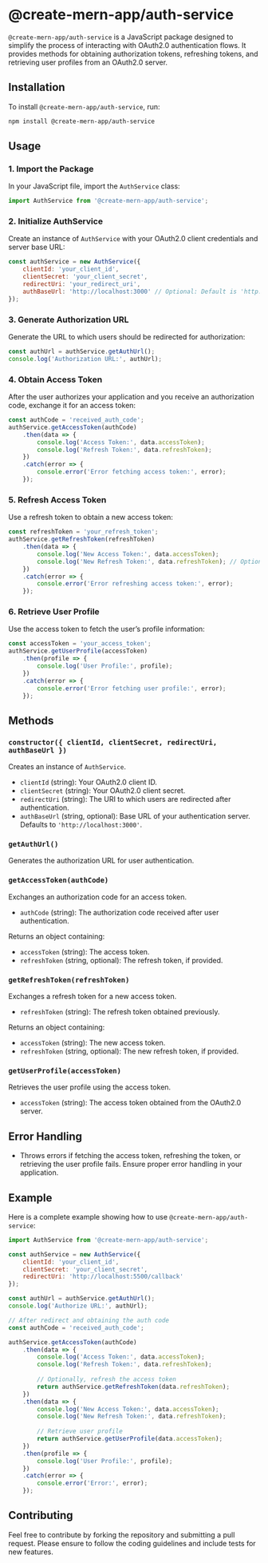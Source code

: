 # @create-mern-app/auth-service

`@create-mern-app/auth-service` is a JavaScript package designed to simplify the process of interacting with OAuth2.0 authentication flows. It provides methods for obtaining authorization tokens, refreshing tokens, and retrieving user profiles from an OAuth2.0 server.

## Installation

To install `@create-mern-app/auth-service`, run:

```bash
npm install @create-mern-app/auth-service
```

## Usage

### 1. Import the Package

In your JavaScript file, import the `AuthService` class:

```javascript
import AuthService from '@create-mern-app/auth-service';
```

### 2. Initialize AuthService

Create an instance of `AuthService` with your OAuth2.0 client credentials and server base URL:

```javascript
const authService = new AuthService({
    clientId: 'your_client_id',
    clientSecret: 'your_client_secret',
    redirectUri: 'your_redirect_uri',
    authBaseUrl: 'http://localhost:3000' // Optional: Default is 'http://localhost:3000'
});
```

### 3. Generate Authorization URL

Generate the URL to which users should be redirected for authorization:

```javascript
const authUrl = authService.getAuthUrl();
console.log('Authorization URL:', authUrl);
```

### 4. Obtain Access Token

After the user authorizes your application and you receive an authorization code, exchange it for an access token:

```javascript
const authCode = 'received_auth_code';
authService.getAccessToken(authCode)
    .then(data => {
        console.log('Access Token:', data.accessToken);
        console.log('Refresh Token:', data.refreshToken);
    })
    .catch(error => {
        console.error('Error fetching access token:', error);
    });
```

### 5. Refresh Access Token

Use a refresh token to obtain a new access token:

```javascript
const refreshToken = 'your_refresh_token';
authService.getRefreshToken(refreshToken)
    .then(data => {
        console.log('New Access Token:', data.accessToken);
        console.log('New Refresh Token:', data.refreshToken); // Optional: Check if a new refresh token is issued
    })
    .catch(error => {
        console.error('Error refreshing access token:', error);
    });
```

### 6. Retrieve User Profile

Use the access token to fetch the user’s profile information:

```javascript
const accessToken = 'your_access_token';
authService.getUserProfile(accessToken)
    .then(profile => {
        console.log('User Profile:', profile);
    })
    .catch(error => {
        console.error('Error fetching user profile:', error);
    });
```

## Methods

### `constructor({ clientId, clientSecret, redirectUri, authBaseUrl })`

Creates an instance of `AuthService`.

- `clientId` (string): Your OAuth2.0 client ID.
- `clientSecret` (string): Your OAuth2.0 client secret.
- `redirectUri` (string): The URI to which users are redirected after authentication.
- `authBaseUrl` (string, optional): Base URL of your authentication server. Defaults to `'http://localhost:3000'`.

### `getAuthUrl()`

Generates the authorization URL for user authentication.

### `getAccessToken(authCode)`

Exchanges an authorization code for an access token.

- `authCode` (string): The authorization code received after user authentication.

Returns an object containing:
- `accessToken` (string): The access token.
- `refreshToken` (string, optional): The refresh token, if provided.

### `getRefreshToken(refreshToken)`

Exchanges a refresh token for a new access token.

- `refreshToken` (string): The refresh token obtained previously.

Returns an object containing:
- `accessToken` (string): The new access token.
- `refreshToken` (string, optional): The new refresh token, if provided.

### `getUserProfile(accessToken)`

Retrieves the user profile using the access token.

- `accessToken` (string): The access token obtained from the OAuth2.0 server.

## Error Handling

- Throws errors if fetching the access token, refreshing the token, or retrieving the user profile fails. Ensure proper error handling in your application.

## Example

Here is a complete example showing how to use `@create-mern-app/auth-service`:

```javascript
import AuthService from '@create-mern-app/auth-service';

const authService = new AuthService({
    clientId: 'your_client_id',
    clientSecret: 'your_client_secret',
    redirectUri: 'http://localhost:5500/callback'
});

const authUrl = authService.getAuthUrl();
console.log('Authorize URL:', authUrl);

// After redirect and obtaining the auth code
const authCode = 'received_auth_code';

authService.getAccessToken(authCode)
    .then(data => {
        console.log('Access Token:', data.accessToken);
        console.log('Refresh Token:', data.refreshToken);
        
        // Optionally, refresh the access token
        return authService.getRefreshToken(data.refreshToken);
    })
    .then(data => {
        console.log('New Access Token:', data.accessToken);
        console.log('New Refresh Token:', data.refreshToken);
        
        // Retrieve user profile
        return authService.getUserProfile(data.accessToken);
    })
    .then(profile => {
        console.log('User Profile:', profile);
    })
    .catch(error => {
        console.error('Error:', error);
    });
```

## Contributing

Feel free to contribute by forking the repository and submitting a pull request. Please ensure to follow the coding guidelines and include tests for new features.
